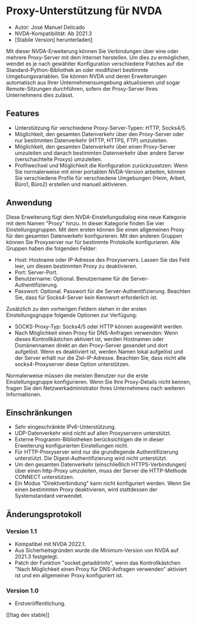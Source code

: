 # Proxy-Unterstützung für NVDA #

* Autor: José Manuel Delicado
* NVDA-Kompatibilität: Ab 2021.3
* [Stabile Version] herunterladen[1]

Mit dieser NVDA-Erweiterung können Sie Verbindungen über eine oder mehrere
Proxy-Server mit dem Internet herstellen. Um dies zu ermöglichen, wendet es
je nach gewählter Konfiguration verschiedene Patches auf die
Standard-Python-Bibliothek an oder modifiziert bestimmte
Umgebungsvariablen. Sie können NVDA und deren Erweiterungen automatisch aus
Ihrer Unternehmensumgebung aktualisieren und sogar Remote-Sitzungen
durchführen, sofern der Proxy-Server Ihres Unternehmens dies zulässt.

## Features

* Unterstützung für verschiedene Proxy-Server-Typen: HTTP, Socks4/5.
* Möglichkeit, den gesamten Datenverkehr über den Proxy-Server oder nur
  bestimmten Datenverkehr (HTTP, HTTPS, FTP) umzuleiten.
* Möglichkeit, den gesamten Datenverkehr über einen Proxy-Server umzuleiten
  und danach bestimmten Datenverkehr über andere Server (verschachtelte
  Proxys) umzuleiten.
* Profilwechsel und Möglichkeit die Konfiguration zurückzusetzen: Wenn Sie
  normalerweise mit einer portablen NVDA-Version arbeiten, können Sie
  verschiedene Profile für verschiedene Umgebungen (Heim, Arbeit, Büro1,
  Büro2) erstellen und manuell aktivieren.

## Anwendung

Diese Erweiterung fügt dem NVDA-Einstellungsdialog eine neue Kategorie mit
dem Namen "Proxy" hinzu. In dieser Kategorie finden Sie vier
Einstellungsgruppen. Mit dem ersten können Sie einen allgemeinen Proxy für
den gesamten Datenverkehr konfigurieren. Mit den anderen Gruppen können Sie
Proxyserver nur für bestimmte Protokolle konfigurieren. Alle Gruppen haben
die folgenden Felder:

* Host: Hostname oder IP-Adresse des Proxyservers. Lassen Sie das Feld leer,
  um diesen bestimmten Proxy zu deaktivieren.
* Port: Server-Port.
* Benutzername: Optional. Benutzername für die Server-Authentifizierung.
* Passwort: Optional. Passwort für die Server-Authentifizierung. Beachten
  Sie, dass für Socks4-Server kein Kennwort erforderlich ist.

Zusätzlich zu den vorherigen Feldern stehen in der ersten Einstellungsgruppe
folgende Optionen zur Verfügung:

* SOCKS-Proxy-Typ: Socks4/5 oder HTTP können ausgewählt werden.
* Nach Möglichkeit einen Proxy für DNS-Anfragen verwenden: Wenn dieses
  Kontrollkästchen aktiviert ist, werden Hostnamen oder Domänennamen direkt
  an den Proxy-Server gesendet und dort aufgelöst. Wenn es deaktiviert ist,
  werden Namen lokal aufgelöst und der Server erhält nur die
  Ziel-IP-Adresse. Beachten Sie, dass nicht alle socks4-Proxyserver diese
  Option unterstützen.

Normalerweise müssen die meisten Benutzer nur die erste Einstellungsgruppe
konfigurieren. Wenn Sie Ihre Proxy-Details nicht kennen, fragen Sie den
Netzwerkadministrator Ihres Unternehmens nach weiteren Informationen.

## Einschränkungen

* Sehr eingeschränkte IPv6-Unterstützung.
* UDP-Datenverkehr wird nicht auf allen Proxyservern unterstützt.
* Externe Programm-Bibliotheken berücksichtigen die in dieser Erweiterung
  konfigurierten Einstellungen nicht.
* Für HTTP-Proxyserver wird nur die grundlegende Authentifizierung
  unterstützt. Die Digest-Authentifizierung wird nicht unterstützt.
* Um den gesamten Datenverkehr (einschließlich HTTPS-Verbindungen) über
  einen http-Proxy umzuleiten, muss der Server die HTTP-Methode CONNECT
  unterstützen.
* Ein Modus "Direktverbindung" kann nicht konfiguriert werden. Wenn Sie
  einen bestimmten Proxy deaktivieren, wird stattdessen der Systemstandard
  verwendet.

## Änderungsprotokoll

### Version 1.1

* Kompatibel mit NVDA 2022.1.
* Aus Sicherheitsgründen wurde die Minimum-Version von NVDA auf 2021.3
  festgelegt.
* Patch der Funktion "socket.getaddrinfo", wenn das Kontrollkästchen "Nach
  Möglichkeit einen Proxy für DNS-Anfragen verwenden" aktiviert ist und ein
  allgemeiner Proxy konfiguriert ist.

### Version 1.0

* Erstveröffentlichung.

[[!tag dev stable]]

[1]: https://addons.nvda-project.org/files/get.php?file=nvdaproxy
